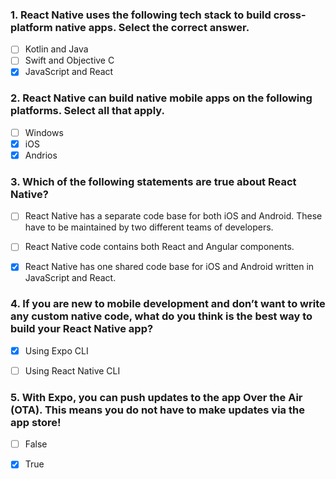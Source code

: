 ### 1. React Native uses the following tech stack to build cross-platform native apps. Select the correct answer.

- [ ] Kotlin and Java
- [ ] Swift and Objective C
- [x] JavaScript and React

### 2. React Native can build native mobile apps on the following platforms. Select all that apply.

- [ ] Windows
- [x] iOS
- [x] Andrios

### 3. Which of the following statements are true about React Native?

- [ ] React Native has a separate code base for both iOS and Android. These have to be maintained by two different teams of developers.
- [ ] React Native code contains both React and Angular components.
- [x] React Native has one shared code base for iOS and Android written in JavaScript and React. 



### 4. If you are new to mobile development and don’t want to write any custom native code, what do you think is the best way to build your React Native app?

- [x] Using Expo CLI
- [ ] Using React Native CLI



### 5. With Expo, you can push updates to the app Over the Air (OTA). This means you do not have to make updates via the app store!

- [ ] False
- [x] True

